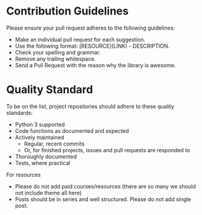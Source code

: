 # Contribution Guidelines

Please ensure your pull request adheres to the following guidelines:

- Make an individual pull request for each suggestion.
- Use the following format: \[RESOURCE\]\(LINK\) - DESCRIPTION.
- Check your spelling and grammar.
- Remove any trailing whitespace.
- Send a Pull Request with the reason why the library is awesome.

# Quality Standard

To be on the list, project repositories should adhere to these quality standards:

- Python 3 supported
- Code functions as documented and expected
- Actively maintained
    - Regular, recent commits
    - Or, for finished projects, issues and pull requests are responded to
- Thoroughly documented
- Tests, where practical

For resources

- Please do not add paid courses/resources (there are so many we should not include theme all here)
- Posts should be in series and well structured. Please do not add single post.
